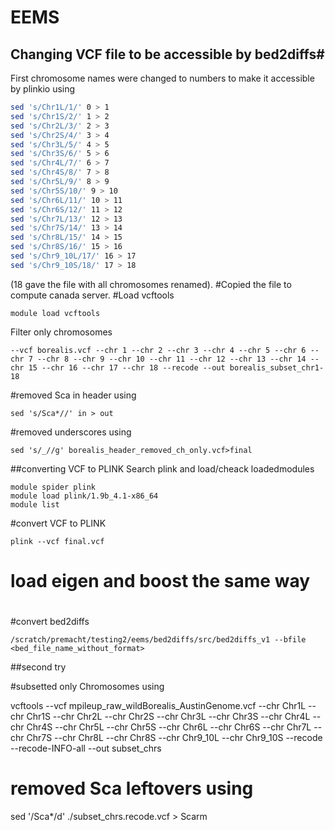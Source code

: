 # EEMS
## Changing VCF file to be accessible by bed2diffs#
First chromosome names were changed to numbers to make it accessible by plinkio using
```bash
sed 's/Chr1L/1/' 0 > 1
sed 's/Chr1S/2/' 1 > 2
sed 's/Chr2L/3/' 2 > 3
sed 's/Chr2S/4/' 3 > 4
sed 's/Chr3L/5/' 4 > 5
sed 's/Chr3S/6/' 5 > 6
sed 's/Chr4L/7/' 6 > 7
sed 's/Chr4S/8/' 7 > 8
sed 's/Chr5L/9/' 8 > 9
sed 's/Chr5S/10/' 9 > 10
sed 's/Chr6L/11/' 10 > 11
sed 's/Chr6S/12/' 11 > 12
sed 's/Chr7L/13/' 12 > 13
sed 's/Chr7S/14/' 13 > 14
sed 's/Chr8L/15/' 14 > 15
sed 's/Chr8S/16/' 15 > 16
sed 's/Chr9_10L/17/' 16 > 17
sed 's/Chr9_10S/18/' 17 > 18
```
(18 gave the file with all chromosomes renamed).
#Copied the file to compute canada server.
#Load vcftools
```
module load vcftools
```
Filter only chromosomes
```
--vcf borealis.vcf --chr 1 --chr 2 --chr 3 --chr 4 --chr 5 --chr 6 --chr 7 --chr 8 --chr 9 --chr 10 --chr 11 --chr 12 --chr 13 --chr 14 --chr 15 --chr 16 --chr 17 --chr 18 --recode --out borealis_subset_chr1-18
```
#removed Sca in header using
```
sed 's/Sca*//' in > out
```
#removed underscores using
```
sed 's/_//g' borealis_header_removed_ch_only.vcf>final
```

##converting VCF to PLINK
Search plink and load/cheack loadedmodules
```
module spider plink
module load plink/1.9b_4.1-x86_64
module list
```
#convert VCF to PLINK
```
plink --vcf final.vcf
```

# load eigen and boost the same way
#
#convert bed2diffs
```
/scratch/premacht/testing2/eems/bed2diffs/src/bed2diffs_v1 --bfile <bed_file_name_without_format>
```
##second try

#subsetted only Chromosomes using

vcftools --vcf mpileup_raw_wildBorealis_AustinGenome.vcf --chr Chr1L --chr Chr1S --chr Chr2L --chr Chr2S --chr Chr3L --chr Chr3S --chr Chr4L --chr Chr4S --chr Chr5L --chr Chr5S --chr Chr6L --chr Chr6S --chr Chr7L --chr Chr7S --chr Chr8L --chr Chr8S --chr Chr9_10L --chr Chr9_10S --recode --recode-INFO-all --out subset_chrs

# removed Sca leftovers using
sed '/Sca*/d' ./subset_chrs.recode.vcf > Scarm


